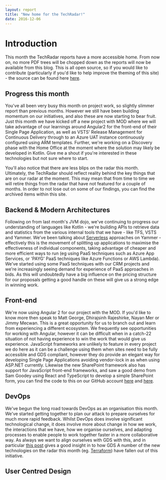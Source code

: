 ```yaml
---
layout: report
title: "New home for the TechRadar!"
date: 2016-12-06
---
```


Introduction
============

This month the TechRadar reports have a more accessible home. From now on, no more PDF trees will be chopped down as the reports will now be available from this blog. This is all open source, so if you would like to contribute (particularly if you'd like to help improve the theming of this site) - the source can be found here [here](https://github.com/SFWLtd/techradar).

Progress this month
-------------------

You've all been very busy this month on project work, so slightly slimmer report than previous months. However we still have been building momentum on our initiatives, and also these are now starting to bear fruit. Just this month we have kicked off a new project with MOD where we will take advantage of our learnings around Angular2 for the front-end of their Single Page Application, as well as VSTS' Release Management for Continuous Delivery through to an Azure UAT instance continuously configured using ARM templates. Further, we're working on a Discovery phase with the Home Office at the moment where the solution may likely be developed in Kotlin. Give me a shout if you're interested in these technologies but not sure where to start.

You'll also notice that there are less blips on the radar this month. Ultimately, the TechRadar should reflect reality behind the key things that are on our radar at the moment. This may mean that from time to time we will retire things from the radar that have not featured for a couple of months. In order to not lose out on some of our findings, you can find the archived items within this site. 

Backend & Modern Architectures
------------------------------

Following on from last month's JVM dojo, we've continuing to progress our understanding of languages like Kotlin - we're building APIs to retrieve data and statistics from the various internal tools that we have - like TFS, VSTS and Yammer. 
We've been talking about [Serverless](https://www.yammer.com/sfwltd.co.uk/topics/18568185) approaches on Yammer - effectively this is the movement of splitting up applications to maximise the effectiveness of individual components, taking advantage of cheaper and more efficient ways to run (eg using PaaS techniques such as Azure App Services, or 'PAYG' PaaS techniques like Azure Functions or AWS Lambda). We've started using some PaaS techniques with our CRM projects and we're increasingly seeing demand for experience of PaaS approaches in bids. As this will undoubtedly have a big influence on the pricing structure for our proposals getting a good handle on these will give us a strong edge in winning work.

Front-end
---------

We're now using Angular 2 for our project with the MOD. If you'd like to know more then speak to Matt George, Dhirajsinh Rajeshirke, Nayan Mer or Jimmy Mecwan. This is a great opportunity for us to branch out and learn from experiencing a different ecosystem. We frequently see opportunities for working with Angular, however it can be difficult when in a catch-22 situation of not having experience to win the work that would give us experience. JavaScript frameworks are unlikely to feature in every project we do here as it can be a challenge using them when sites need to be fully accessible and GDS compliant, however they do provide an elegant way for developing Single Page Applications avoiding vendor-lock in as when using ASP.NET currently.
Likewise the new SharePoint framework also has support for JavaScript front-end frameworks, and saw a good demo from Sam Goodey using React and TypeScript to develop a simple SharePoint form, you can find the code to this on our GitHub account [here](https://github.com/SFWLtd/SPFx-Bid-Response-New-Organisation-Web-Part) and [here](https://github.com/SFWLtd/SPFx-Bid-Response-Web-Part).

DevOps
------

We've begun the long road towards DevOps as an organisation this month. We've started getting together to plan our attack to prepare ourselves for much more rapid feedback. Whilst DevOps does involve significant technological change, it does involve more about change in how we work, the interactions that we have, how we organise ourselves, and adapting processes to enable people to work together faster in a more collaborative way. As always we want to align ourselves with GDS with this, and in particular [this post](https://gdstechnology.blog.gov.uk/2016/07/20/how-our-government-paas-team-solved-an-aws-packet-mystery/#comment-54625) gives a good insight in to how GDS 
A number of the new technologies on the radar this month (eg. [Terraform](https://www.terraform.io/)) have fallen out of this initiative.

User Centred Design
-------------------
